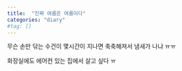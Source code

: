 ```yaml
---
title:  "진짜 여름은 여름이다"
categories: "diary"
#tag: []
---
```


무슨 손만 닦는 수건이 몇시간이 지나면 축축해져서 냄새가 나냐 ㅠㅠ 

화장실에도 에어컨 있는 집에서 살고 싶다 ㅠ

